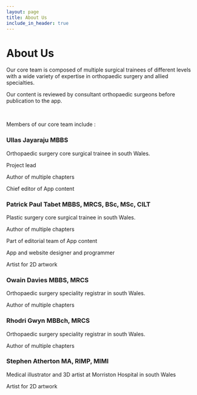 ```yaml
---
layout: page
title: About Us
include_in_header: true
---
```


# About Us
Our core team is composed of multiple surgical trainees of different levels with a wide variety of expertise in orthopaedic surgery and allied specialties.

Our content is reviewed by consultant orthopaedic surgeons before publication to the app.

<br>

Members of our core team include :
 
###  Ullas Jayaraju MBBS
Orthopaedic surgery core surgical trainee in south Wales. 

Project lead

Author of multiple chapters

Chief editor of App content 

###  Patrick Paul Tabet MBBS, MRCS, BSc, MSc, CILT
Plastic surgery core surgical trainee in south Wales. 

Author of multiple chapters

Part of editorial team of App content

App and website designer and programmer

Artist for 2D artwork

###  Owain Davies MBBS, MRCS
Orthopaedic surgery speciality registrar in south Wales. 

Author of multiple chapters

###  Rhodri Gwyn MBBch, MRCS
Orthopaedic surgery speciality registrar in south Wales. 

Author of multiple chapters

###  Stephen Atherton MA, RIMP, MIMI
Medical illustrator and 3D artist at Morriston Hospital in south Wales

Artist for 2D artwork
